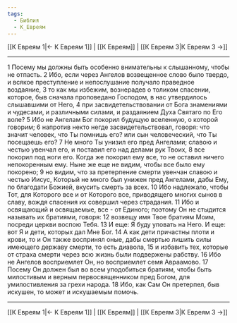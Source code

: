 ```yaml
---
tags:
  - Библия
  - К_Евреям
---
```

[[К Евреям 1|← К Евреям 1]] | [[К Евреям]] | [[К Евреям 3|К Евреям 3 →]]

---
1 Посему мы должны быть особенно внимательны к слышанному, чтобы не отпасть.
2 Ибо, если через Ангелов возвещенное слово было твердо, и всякое преступление и непослушание получало праведное воздаяние,
3 то как мы избежим, вознерадев о толиком спасении, которое, быв сначала проповедано Господом, в нас утвердилось слышавшими от Него,
4 при засвидетельствовании от Бога знамениями и чудесами, и различными силами, и раздаянием Духа Святаго по Его воле?
5 Ибо не Ангелам Бог покорил будущую вселенную, о которой говорим;
6 напротив некто негде засвидетельствовал, говоря: что значит человек, что Ты помнишь его? или сын человеческий, что Ты посещаешь его?
7 Не много Ты унизил его пред Ангелами; славою и честью увенчал его, и поставил его над делами рук Твоих,
8 все покорил под ноги его. Когда же покорил ему все, то не оставил ничего непокоренным ему. Ныне же еще не видим, чтобы все было ему покорено;
9 но видим, что за претерпение смерти увенчан славою и честью Иисус, Который не много был унижен пред Ангелами, дабы Ему, по благодати Божией, вкусить смерть за всех.
10 Ибо надлежало, чтобы Тот, для Которого все и от Которого все, приводящего многих сынов в славу, вождя спасения их совершил через страдания.
11 Ибо и освящающий и освящаемые, все - от Единого; поэтому Он не стыдится называть их братиями, говоря:
12 возвещу имя Твое братиям Моим, посреди церкви воспою Тебя.
13 И еще: Я буду уповать на Него. И еще: вот Я и дети, которых дал Мне Бог.
14 А как дети причастны плоти и крови, то и Он также воспринял оные, дабы смертью лишить силы имеющего державу смерти, то есть диавола,
15 и избавить тех, которые от страха смерти через всю жизнь были подвержены рабству.
16 Ибо не Ангелов восприемлет Он, но восприемлет семя Авраамово.
17 Посему Он должен был во всем уподобиться братиям, чтобы быть милостивым и верным первосвященником пред Богом, для умилостивления за грехи народа.
18 Ибо, как Сам Он претерпел, быв искушен, то может и искушаемым помочь.

---
[[К Евреям 1|← К Евреям 1]] | [[К Евреям]] | [[К Евреям 3|К Евреям 3 →]]
